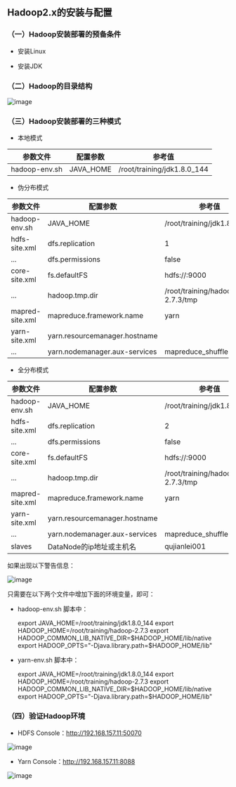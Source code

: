## Hadoop2.x的安装与配置

### （一）Hadoop安装部署的预备条件

* 安装Linux

* 安装JDK

### （二）Hadoop的目录结构

![image](https://github.com/MrQuJL/hadoop-guide/blob/master/02-搭建Hadoop的环境/imgs/hadoop.png)

### （三）Hadoop安装部署的三种模式

* 本地模式

参数文件 | 配置参数 | 参考值
---|---|---
hadoop-env.sh | JAVA_HOME | /root/training/jdk1.8.0_144

* 伪分布模式

参数文件 | 配置参数 | 参考值
---|---|---
hadoop-env.sh | JAVA_HOME | /root/training/jdk1.8.0_144
hdfs-site.xml | dfs.replication | 1
... | dfs.permissions | false
core-site.xml | fs.defaultFS | hdfs://<hostname>:9000
... | hadoop.tmp.dir | /root/training/hadoop-2.7.3/tmp
mapred-site.xml | mapreduce.framework.name | yarn
yarn-site.xml | yarn.resourcemanager.hostname | <hostname>
... | yarn.nodemanager.aux-services | mapreduce_shuffle

* 全分布模式

参数文件 | 配置参数 | 参考值
---|---|---
hadoop-env.sh | JAVA_HOME | /root/training/jdk1.8.0_144
hdfs-site.xml | dfs.replication | 2
... | dfs.permissions | false
core-site.xml | fs.defaultFS | hdfs://<hostname>:9000
... | hadoop.tmp.dir | /root/training/hadoop-2.7.3/tmp
mapred-site.xml | mapreduce.framework.name | yarn
yarn-site.xml | yarn.resourcemanager.hostname | <hostname>
... | yarn.nodemanager.aux-services | mapreduce_shuffle
slaves | DataNode的ip地址或主机名 | qujianlei001

如果出现以下警告信息：

![image](https://github.com/MrQuJL/hadoop-guide/blob/master/02-搭建Hadoop的环境/imgs/warn.png)

只需要在以下两个文件中增加下面的环境变量，即可：

* hadoop-env.sh 脚本中：

	export JAVA_HOME=/root/training/jdk1.8.0_144
	export HADOOP_HOME=/root/training/hadoop-2.7.3
	export HADOOP_COMMON_LIB_NATIVE_DIR=$HADOOP_HOME/lib/native
	export HADOOP_OPTS="-Djava.library.path=$HADOOP_HOME/lib"

* yarn-env.sh 脚本中：

	export JAVA_HOME=/root/training/jdk1.8.0_144
	export HADOOP_HOME=/root/training/hadoop-2.7.3
	export HADOOP_COMMON_LIB_NATIVE_DIR=$HADOOP_HOME/lib/native
	export HADOOP_OPTS="-Djava.library.path=$HADOOP_HOME/lib"

### （四）验证Hadoop环境

* HDFS Console：http://192.168.157.11:50070

![image](https://github.com/MrQuJL/hadoop-guide/blob/master/02-搭建Hadoop的环境/imgs/HDFSConsole.png)

* Yarn Console：http://192.168.157.11:8088

![image](https://github.com/MrQuJL/hadoop-guide/blob/master/02-搭建Hadoop的环境/imgs/YARNConsole.png)







